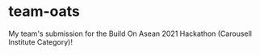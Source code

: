 # team-oats

My team's submission for the Build On Asean 2021 Hackathon (Carousell Institute Category)!
